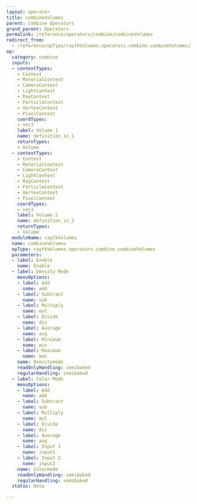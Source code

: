 ```yaml
---
layout: operator
title: combineVolumes
parent: Combine Operators
grand_parent: Operators
permalink: /reference/operators/combine/combineVolumes
redirect_from:
  - /reference/opType/raytkVolumes.operators.combine.combineVolumes/
op:
  category: combine
  inputs:
  - contextTypes:
    - Context
    - MaterialContext
    - CameraContext
    - LightContext
    - RayContext
    - ParticleContext
    - VertexContext
    - PixelContext
    coordTypes:
    - vec3
    label: Volume 1
    name: definition_in_1
    returnTypes:
    - Volume
  - contextTypes:
    - Context
    - MaterialContext
    - CameraContext
    - LightContext
    - RayContext
    - ParticleContext
    - VertexContext
    - PixelContext
    coordTypes:
    - vec3
    label: Volume 2
    name: definition_in_2
    returnTypes:
    - Volume
  moduleName: raytkVolumes
  name: combineVolumes
  opType: raytkVolumes.operators.combine.combineVolumes
  parameters:
  - label: Enable
    name: Enable
  - label: Density Mode
    menuOptions:
    - label: Add
      name: add
    - label: Subtract
      name: sub
    - label: Multiply
      name: mul
    - label: Divide
      name: div
    - label: Average
      name: avg
    - label: Minimum
      name: min
    - label: Maximum
      name: max
    name: Densitymode
    readOnlyHandling: semibaked
    regularHandling: semibaked
  - label: Color Mode
    menuOptions:
    - label: Add
      name: add
    - label: Subtract
      name: sub
    - label: Multiply
      name: mul
    - label: Divide
      name: div
    - label: Average
      name: avg
    - label: Input 1
      name: input1
    - label: Input 2
      name: input2
    name: Colormode
    readOnlyHandling: semibaked
    regularHandling: semibaked
  status: beta

---
```

